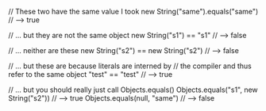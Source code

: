 // These two have the same value I took 
new String("same").equals("same") // --> true 

// ... but they are not the same object
new String("s1") == "s1" // --> false 

// ... neither are these
new String("s2") == new String("s2") // --> false 

// ... but these are because literals are interned by 
// the compiler and thus refer to the same object
"test" == "test" // --> true 

// ... but you should really just call Objects.equals()
Objects.equals("s1", new String("s2")) // --> true
Objects.equals(null, "same") // --> false

